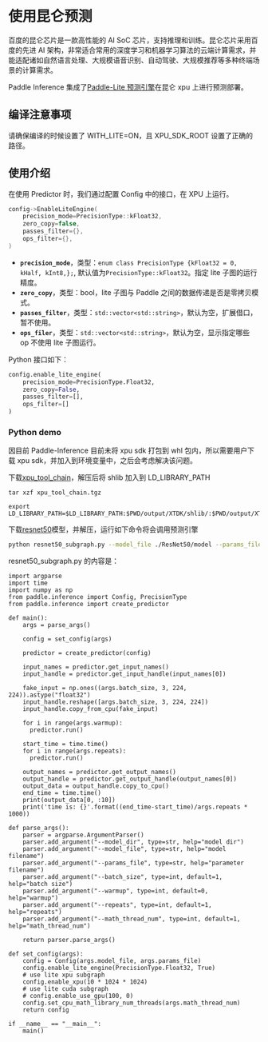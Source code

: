 # 使用昆仑预测

百度的昆仑芯⽚是一款⾼性能的 AI SoC 芯⽚，⽀持推理和训练。昆仑芯⽚采⽤百度的先进 AI 架构，⾮常适合常⽤的深度学习和机器学习算法的云端计算需求，并能适配诸如⾃然语⾔处理、⼤规模语⾳识别、⾃动驾驶、⼤规模推荐等多种终端场景的计算需求。

Paddle Inference 集成了[Paddle-Lite 预测引擎](https://paddle-lite.readthedocs.io/zh/latest/demo_guides/baidu_xpu.html)在昆仑 xpu 上进行预测部署。

## 编译注意事项

请确保编译的时候设置了 WITH_LITE=ON，且 XPU_SDK_ROOT 设置了正确的路径。

## 使用介绍

在使用 Predictor 时，我们通过配置 Config 中的接口，在 XPU 上运行。

```c++
config->EnableLiteEngine(
    precision_mode=PrecisionType::kFloat32,
    zero_copy=false,
    passes_filter={},
    ops_filter={},
)
```

- **`precision_mode`**，类型：`enum class PrecisionType {kFloat32 = 0, kHalf, kInt8,};`, 默认值为`PrecisionType::kFloat32`。指定 lite 子图的运行精度。
- **`zero_copy`**，类型：bool，lite 子图与 Paddle 之间的数据传递是否是零拷贝模式。
- **`passes_filter`**，类型：`std::vector<std::string>`，默认为空，扩展借口，暂不使用。
- **`ops_filer`**，类型：`std::vector<std::string>`，默认为空，显示指定哪些 op 不使用 lite 子图运行。

Python 接口如下：

```python
config.enable_lite_engine(
    precision_mode=PrecisionType.Float32,
    zero_copy=False,
    passes_filter=[],
    ops_filter=[]
)
```

### Python demo

因目前 Paddle-Inference 目前未将 xpu sdk 打包到 whl 包内，所以需要用户下载 xpu sdk，并加入到环境变量中，之后会考虑解决该问题。

下载[xpu_tool_chain](https://paddle-inference-dist.bj.bcebos.com/inference_demo/xpu_tool_chain.tgz)，解压后将 shlib 加入到 LD_LIBRARY_PATH

```
tar xzf xpu_tool_chain.tgz
```
```
export LD_LIBRARY_PATH=$LD_LIBRARY_PATH:$PWD/output/XTDK/shlib/:$PWD/output/XTDK/runtime/shlib/
```

下载[resnet50](https://paddle-inference-dist.bj.bcebos.com/inference_demo/python/resnet50/ResNet50.tar.gz)模型，并解压，运行如下命令将会调用预测引擎

```bash
python resnet50_subgraph.py --model_file ./ResNet50/model --params_file ./ResNet50/params
```

resnet50_subgraph.py 的内容是：

```
import argparse
import time
import numpy as np
from paddle.inference import Config, PrecisionType
from paddle.inference import create_predictor

def main():
    args = parse_args()

    config = set_config(args)

    predictor = create_predictor(config)

    input_names = predictor.get_input_names()
    input_handle = predictor.get_input_handle(input_names[0])

    fake_input = np.ones((args.batch_size, 3, 224, 224)).astype("float32")
    input_handle.reshape([args.batch_size, 3, 224, 224])
    input_handle.copy_from_cpu(fake_input)

    for i in range(args.warmup):
      predictor.run()

    start_time = time.time()
    for i in range(args.repeats):
      predictor.run()

    output_names = predictor.get_output_names()
    output_handle = predictor.get_output_handle(output_names[0])
    output_data = output_handle.copy_to_cpu()
    end_time = time.time()
    print(output_data[0, :10])
    print('time is: {}'.format((end_time-start_time)/args.repeats * 1000))

def parse_args():
    parser = argparse.ArgumentParser()
    parser.add_argument("--model_dir", type=str, help="model dir")
    parser.add_argument("--model_file", type=str, help="model filename")
    parser.add_argument("--params_file", type=str, help="parameter filename")
    parser.add_argument("--batch_size", type=int, default=1, help="batch size")
    parser.add_argument("--warmup", type=int, default=0, help="warmup")
    parser.add_argument("--repeats", type=int, default=1, help="repeats")
    parser.add_argument("--math_thread_num", type=int, default=1, help="math_thread_num")

    return parser.parse_args()

def set_config(args):
    config = Config(args.model_file, args.params_file)
    config.enable_lite_engine(PrecisionType.Float32, True)
    # use lite xpu subgraph
    config.enable_xpu(10 * 1024 * 1024)
    # use lite cuda subgraph
    # config.enable_use_gpu(100, 0)
    config.set_cpu_math_library_num_threads(args.math_thread_num)
    return config

if __name__ == "__main__":
    main()
```
